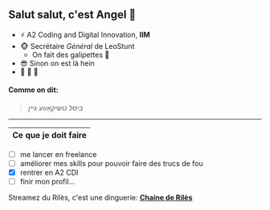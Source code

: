 ## Salut salut, c'est __Angel__ 👋


* ⚡ A2 Coding and Digital Innovation, __IIM__
* 🐵 Secrétaire _Général_ de LeoStunt
    * On fait des galipettes 🐒
* 😎 Sinon on est là hein
* 💯 💯 💯

#### Comme on dit:
> _ביסל טשיקאַווע גיין_

-----------------

Ce que je doit faire                                           |
---------------------                                          |
- [ ] me lancer en freelance                                   
- [ ] améliorer mes skills pour pouvoir faire des trucs de fou 
- [x] rentrer en A2 CDI                                        
- [ ] finir mon profil...                                      

Streamez du Rilès, c'est une dinguerie: [__Chaine de Rilès__](https://www.youtube.com/user/0Riles)
